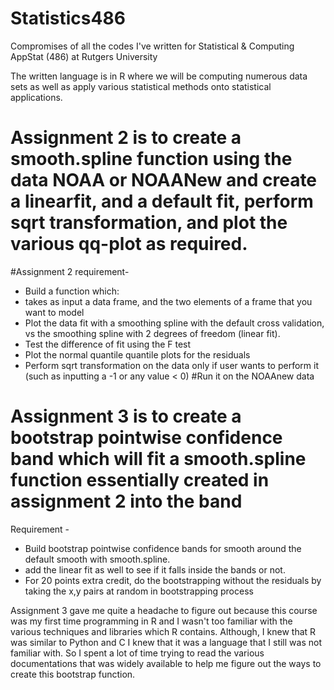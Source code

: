 # Statistics486
Compromises of all the codes I've written for Statistical &amp; Computing AppStat (486) at Rutgers University

The written language is in R where we will be computing numerous data sets as well as apply various statistical methods onto statistical applications. 

# Assignment 2 is to create a smooth.spline function using the data NOAA or NOAANew and create a linearfit, and a default fit, perform sqrt transformation, and plot the various qq-plot as required. 

#Assignment 2 requirement-
- Build a function which:
- takes as input a data frame, and the two elements of a frame that you want to model
- Plot the data fit with a smoothing spline with the default cross validation, vs the smoothing spline with 2 degrees of freedom (linear fit).
- Test the difference of fit using the F test
- Plot the normal quantile quantile plots for the residuals
- Perform sqrt transformation on the data only if user wants to perform it (such as inputting a -1 or any value < 0) 
#Run it on the NOAAnew data


# Assignment 3 is to create a bootstrap pointwise confidence band which will fit a smooth.spline function essentially created in assignment 2 into the band
Requirement - 
- Build bootstrap pointwise confidence bands for smooth around the default smooth with smooth.spline. 
- add the linear fit as well to see if it falls inside the bands or not.
- For 20 points extra credit, do the bootstrapping without the residuals by taking the x,y pairs at random in bootstrapping process

Assignment 3 gave me quite a headache to figure out because this course was my first time programming in R and I wasn't too familiar with the various techniques and libraries which R contains. Although, I knew that R was similar to Python and C I knew that it was a language that I still was not familiar with. So I spent a lot of time trying to read the various documentations that was widely available to help me figure out the ways to create this bootstrap function. 

